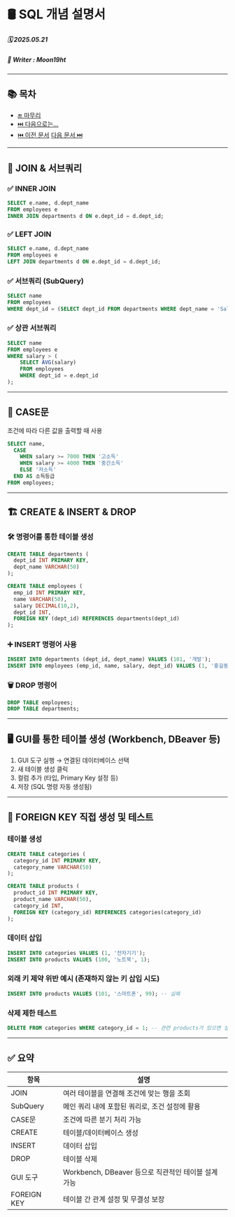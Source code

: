 # 🛢️ SQL 개념 설명서

##### 🗓️ 2025.05.21
##### 📝 Writer : Moon19ht

---

## 📚 목차

- [🔚 마무리](#-마무리)
- [⏭️ 다음으로는...](#️-다음으로는)
- [⏮️ 이전 문서](./0520%20Python정리.md) [다음 문서 ⏭️](./0526%20SQL정리.md)

---


## 🔗 JOIN & 서브쿼리

### ✅ INNER JOIN
```sql
SELECT e.name, d.dept_name
FROM employees e
INNER JOIN departments d ON e.dept_id = d.dept_id;
```

### ✅ LEFT JOIN
```sql
SELECT e.name, d.dept_name
FROM employees e
LEFT JOIN departments d ON e.dept_id = d.dept_id;
```

### ✅ 서브쿼리 (SubQuery)
```sql
SELECT name
FROM employees
WHERE dept_id = (SELECT dept_id FROM departments WHERE dept_name = 'Sales');
```

### ✅ 상관 서브쿼리
```sql
SELECT name
FROM employees e
WHERE salary > (
    SELECT AVG(salary)
    FROM employees
    WHERE dept_id = e.dept_id
);
```

---

## 🔀 CASE문

조건에 따라 다른 값을 출력할 때 사용

```sql
SELECT name,
  CASE
    WHEN salary >= 7000 THEN '고소득'
    WHEN salary >= 4000 THEN '중간소득'
    ELSE '저소득'
  END AS 소득등급
FROM employees;
```

---

## 🏗️ CREATE & INSERT & DROP

### 🛠️ 명령어를 통한 테이블 생성

```sql
CREATE TABLE departments (
  dept_id INT PRIMARY KEY,
  dept_name VARCHAR(50)
);

CREATE TABLE employees (
  emp_id INT PRIMARY KEY,
  name VARCHAR(50),
  salary DECIMAL(10,2),
  dept_id INT,
  FOREIGN KEY (dept_id) REFERENCES departments(dept_id)
);
```

### ➕ INSERT 명령어 사용

```sql
INSERT INTO departments (dept_id, dept_name) VALUES (101, '개발');
INSERT INTO employees (emp_id, name, salary, dept_id) VALUES (1, '홍길동', 5000, 101);
```

### 🗑️ DROP 명령어

```sql
DROP TABLE employees;
DROP TABLE departments;
```

---

## 🖥️ GUI를 통한 테이블 생성 (Workbench, DBeaver 등)

1. GUI 도구 실행 → 연결된 데이터베이스 선택
2. 새 테이블 생성 클릭
3. 컬럼 추가 (타입, Primary Key 설정 등)
4. 저장 (SQL 명령 자동 생성됨)

---

## 🔗 FOREIGN KEY 직접 생성 및 테스트

### 테이블 생성
```sql
CREATE TABLE categories (
  category_id INT PRIMARY KEY,
  category_name VARCHAR(50)
);

CREATE TABLE products (
  product_id INT PRIMARY KEY,
  product_name VARCHAR(50),
  category_id INT,
  FOREIGN KEY (category_id) REFERENCES categories(category_id)
);
```

### 데이터 삽입
```sql
INSERT INTO categories VALUES (1, '전자기기');
INSERT INTO products VALUES (100, '노트북', 1);
```

### 외래 키 제약 위반 예시 (존재하지 않는 키 삽입 시도)
```sql
INSERT INTO products VALUES (101, '스마트폰', 99); -- 실패
```

### 삭제 제한 테스트
```sql
DELETE FROM categories WHERE category_id = 1; -- 관련 products가 있으면 실패
```

---

## ✅ 요약

| 항목 | 설명 |
|------|------|
| JOIN | 여러 테이블을 연결해 조건에 맞는 행을 조회 |
| SubQuery | 메인 쿼리 내에 포함된 쿼리로, 조건 설정에 활용 |
| CASE문 | 조건에 따른 분기 처리 가능 |
| CREATE | 테이블/데이터베이스 생성 |
| INSERT | 데이터 삽입 |
| DROP | 테이블 삭제 |
| GUI 도구 | Workbench, DBeaver 등으로 직관적인 테이블 설계 가능 |
| FOREIGN KEY | 테이블 간 관계 설정 및 무결성 보장 |

